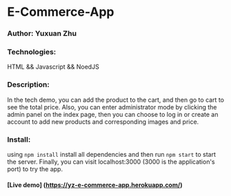 # E-Commerce-App

### Author: Yuxuan Zhu

### Technologies: 
HTML && Javascript && NoedJS

### Description: 
In the tech demo, you can add the product to the cart, and then go to cart to see the total price. Also, you can enter administrator mode by clicking the admin panel on the index page, then you can choose to log in or create an account to add new products and corresponding images and price.

### Install: 
using ```npm install``` install all dependencies and then run ```npm start``` to start the server. Finally, you can visit localhost:3000 (3000 is the application's port) to try the app.

#### [Live demo] (https://yz-e-commerce-app.herokuapp.com/)
